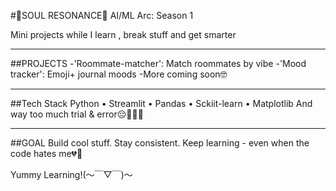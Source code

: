 #🩻SOUL RESONANCE🩻
AI/ML Arc: Season 1

Mini projects while I learn , break stuff and get smarter

---

##PROJECTS
-'Roommate-matcher': Match roommates by vibe
-'Mood tracker': Emoji+ journal moods
-More coming soon🤓

---

##Tech Stack
Python • Streamlit • Pandas • Sckiit-learn • Matplotlib
And way too much trial & error😔☝🏻💔

---

##GOAL
Build cool stuff. Stay consistent.
Keep learning - even when the code hates me💔🥀


Yummy Learning!(〜￣▽￣)〜
